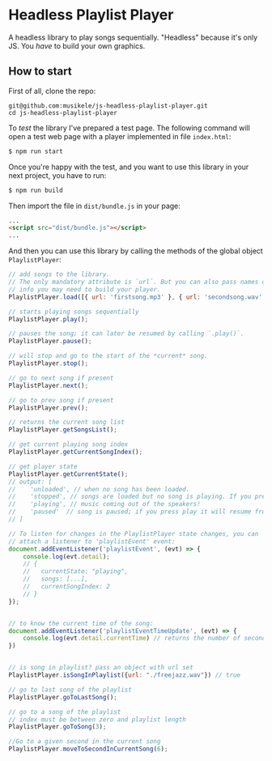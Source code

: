 # Headless Playlist Player

A headless library to play songs sequentially. "Headless" because it's only JS. You _have_ to build your own graphics.

## How to start

First of all, clone the repo:

```
git@github.com:musikele/js-headless-playlist-player.git
cd js-headless-playlist-player
```

To _test_ the library I've prepared a test page. The following command will open a test web page with a player implemented in file `index.html`:

```bash
$ npm run start
```

Once you're happy with the test, and you want to use this library in your next project, you have to run:

```bash
$ npm run build
```

Then import the file in `dist/bundle.js` in your page:

```html
...
<script src="dist/bundle.js"></script>
...
```

And then you can use this library by calling the methods of the global object `PlaylistPlayer`:

```javascript
// add songs to the library.
// The only mandatory attribute is `url`. But you can also pass names or other
// info you may need to build your player.
PlaylistPlayer.load([{ url: 'firstsong.mp3' }, { url: 'secondsong.wav' }]);

// starts playing songs sequentially
PlaylistPlayer.play();

// pauses the song; it can later be resumed by calling `.play()`.
PlaylistPlayer.pause();

// will stop and go to the start of the *current* song.
PlaylistPlayer.stop();

// go to next song if present
PlaylistPlayer.next();

// go to prev song if present
PlaylistPlayer.prev();

// returns the current song list
PlaylistPlayer.getSongsList();

// get current playing song index
PlaylistPlayer.getCurrentSongIndex();

// get player state
PlaylistPlayer.getCurrentState();
// output: [
//    'unloaded', // when no song has been loaded.
//    'stopped', // songs are loaded but no song is playing. If you press play song will start from start.
//    'playing', // music coming out of the speakers!
//    'paused'  // song is paused; if you press play it will resume from last paused location.
// ]

// To listen for changes in the PlaylistPlayer state changes, you can
// attach a listener to 'playlistEvent' event:
document.addEventListener('playlistEvent', (evt) => {
    console.log(evt.detail);
    // {
    //   currentState: "playing",
    //   songs: [...],
    //   currentSongIndex: 2
    // }
});


// to know the current time of the song: 
document.addEventListener('playlistEventTimeUpdate', (evt) => {
    console.log(evt.detail.currentTime) // returns the number of seconds starting from 0
})


// is song in playlist? pass an object with url set 
PlaylistPlayer.isSongInPlaylist({url: "./freejazz.wav"}) // true

// go to last song of the playlist
PlaylistPlayer.goToLastSong();

// go to a song of the playlist
// index must be between zero and playlist length 
PlaylistPlayer.goToSong(3); 

//Go to a given second in the current song 
PlaylistPlayer.moveToSecondInCurrentSong(6);
```

